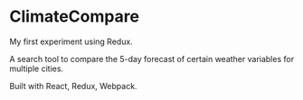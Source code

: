 # ClimateCompare

My first experiment using Redux.

A search tool to compare the 5-day forecast of certain weather variables
for multiple cities.

Built with React, Redux, Webpack. 

